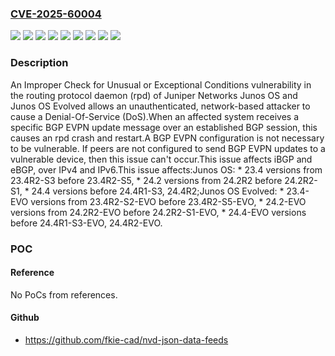 ### [CVE-2025-60004](https://cve.mitre.org/cgi-bin/cvename.cgi?name=CVE-2025-60004)
![](https://img.shields.io/static/v1?label=Product&message=Junos%20OS%20Evolved&color=blue)
![](https://img.shields.io/static/v1?label=Product&message=Junos%20OS&color=blue)
![](https://img.shields.io/static/v1?label=Version&message=23.4R2-S2-EVO%20&color=brightgreen)
![](https://img.shields.io/static/v1?label=Version&message=23.4R2-S3%20&color=brightgreen)
![](https://img.shields.io/static/v1?label=Version&message=24.2R2%20&color=brightgreen)
![](https://img.shields.io/static/v1?label=Version&message=24.2R2-EVO%20&color=brightgreen)
![](https://img.shields.io/static/v1?label=Version&message=24.4R1%20&color=brightgreen)
![](https://img.shields.io/static/v1?label=Version&message=24.4R1-EVO%20&color=brightgreen)
![](https://img.shields.io/static/v1?label=Vulnerability&message=CWE-754%20Improper%20Check%20for%20Unusual%20or%20Exceptional%20Conditions&color=brightgreen)

### Description

An Improper Check for Unusual or Exceptional Conditions vulnerability in the routing protocol daemon (rpd) of Juniper Networks Junos OS and Junos OS Evolved allows an unauthenticated, network-based attacker to cause a Denial-Of-Service (DoS).When an affected system receives a specific BGP EVPN update message over an established BGP session, this causes an rpd crash and restart.A BGP EVPN configuration is not necessary to be vulnerable. If peers are not configured to send BGP EVPN updates to a vulnerable device, then this issue can't occur.This issue affects iBGP and eBGP, over IPv4 and IPv6.This issue affects:Junos OS:  *  23.4 versions from 23.4R2-S3 before 23.4R2-S5,  *  24.2 versions from 24.2R2 before 24.2R2-S1,  *  24.4 versions before 24.4R1-S3, 24.4R2;Junos OS Evolved:  *  23.4-EVO versions from 23.4R2-S2-EVO before 23.4R2-S5-EVO,  *  24.2-EVO versions from 24.2R2-EVO before 24.2R2-S1-EVO,  *  24.4-EVO versions before 24.4R1-S3-EVO, 24.4R2-EVO.

### POC

#### Reference
No PoCs from references.

#### Github
- https://github.com/fkie-cad/nvd-json-data-feeds

